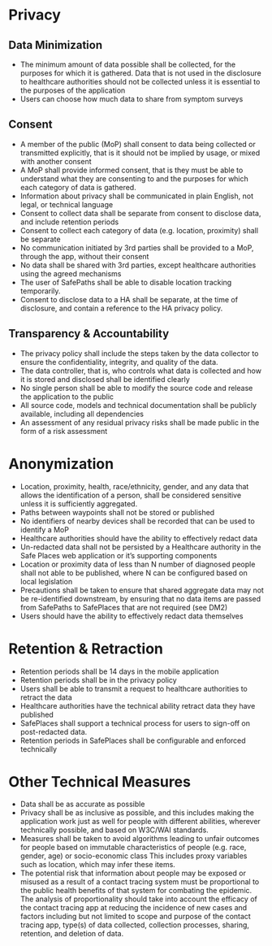 # Privacy 

## Data Minimization

* The minimum amount of data possible shall be collected, for the purposes for which it is gathered. Data that is not used in the disclosure to healthcare authorities should not be collected unless it is essential to the purposes of the application
* Users can choose how much data to share from symptom surveys

## Consent
* A member of the public (MoP) shall consent to data being collected or transmitted explicitly, that is it should not be implied by usage, or mixed with another consent
* A MoP shall provide informed consent, that is they must be able to understand what they are consenting to and the purposes for which each category of data is gathered.
* Information about privacy shall be communicated in plain English, not legal, or technical language
* Consent to collect data shall be separate from consent to disclose data, and include retention periods
* Consent to collect each category of data (e.g. location, proximity) shall be separate
* No communication initiated by 3rd parties shall be provided to a MoP, through the app, without their consent
* No data shall be shared with 3rd parties, except healthcare authorities using the agreed mechanisms
* The user of SafePaths shall be able to disable location tracking temporarily.
* Consent to disclose data to a HA shall be separate, at the time of disclosure, and contain a reference to the HA privacy policy.

## Transparency & Accountability

* The privacy policy shall include the steps taken by the data collector to ensure the confidentiality, integrity, and quality of the data.
* The data controller, that is, who controls what data is collected and how it is stored and disclosed shall be identified clearly
* No single person shall be able to modify the source code and release the application to the public
* All source code, models and technical documentation shall be publicly available, including all dependencies
* An assessment of any residual privacy risks shall be made public in the form of a risk assessment

# Anonymization

* Location, proximity, health, race/ethnicity, gender, and any data that allows the identification of a person, shall be considered sensitive unless it is sufficiently aggregated.
* Paths between waypoints shall not be stored or published
* No identifiers of nearby devices shall be recorded that can be used to identify a MoP
* Healthcare authorities should have the ability to effectively redact data
* Un-redacted data shall not be persisted by a Healthcare authority in the Safe Places web application or it’s supporting components
* Location or proximity data of less than N number of diagnosed people shall not able to be published, where N can be configured based on local legislation
* Precautions shall be taken to ensure that shared aggregate data may not be re-identified downstream, by ensuring that no data items are passed from SafePaths to SafePlaces that are not required (see DM2)
* Users should have the ability to effectively redact data themselves

# Retention & Retraction

* Retention periods shall be 14 days in the mobile application
* Retention periods shall be in the privacy policy
* Users shall be able to transmit a request to healthcare authorities to retract the data
* Healthcare authorities have the technical ability retract data they have published
* SafePlaces shall support a technical process for users to sign-off on post-redacted data.
* Retention periods in SafePlaces shall be configurable and enforced technically

# Other Technical Measures
* Data shall be as accurate as possible
* Privacy shall be as inclusive as possible, and this includes making the application work just as well for people with different abilities, wherever technically possible, and based on W3C/WAI standards.
* Measures shall be taken to avoid algorithms leading to unfair outcomes for people based on immutable characteristics of people (e.g. race, gender, age) or socio-economic class This includes proxy variables such as location, which may infer these items.
* The potential risk that information about people may be exposed or misused as a result of a contact tracing system must be proportional to the public health benefits of that system for combating the epidemic. The analysis of proportionality should take into account the efficacy of the contact tracing app at reducing the incidence of new cases and factors including but not limited to scope and purpose of the contact tracing app, type(s) of data collected, collection processes, sharing, retention, and deletion of data.
